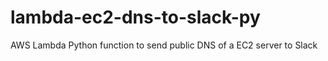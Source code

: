 # lambda-ec2-dns-to-slack-py
AWS Lambda Python function to send public DNS of a EC2 server to Slack
